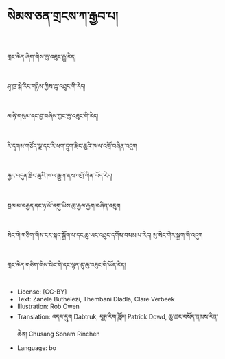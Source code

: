 # སེམས་ཅན་གྲངས་ཀ་རྒྱབ་པ།

##
གླང་ཆེན་ཞིག་གིས་ཆུ་འཐུང་རྒྱུ་རེད།

##
ཤྭ་ཁྲ་སྐེ་རིང་གཉིས་ཀྱིས་ཆུ་འཐུང་གི་རེད།

##
མ་ཧེ་གསུམ་དང་བྱ་བཞིས་ཀྱང་ཆུ་འཐུང་གི་རེད།

##
རི་དྭགས་གཙོད་ལྔ་དང་རི་ཕག་དྲུག་རྫིང་ཆུའི་ཁ་ལ་འགྲོ་བཞིན་འདུག

##
རྐྱང་བདུན་རྫིང་ཆུའི་ཁ་ལ་རྒྱུག་ནས་འགྲོ་གིན་ཡོད་རེད།

##
སྦལ་པ་བརྒྱད་དང་ཉ་མོ་དགུ་ཡིས་ཆུ་རྐྱལ་རྒྱག་བཞིན་འདུག

##
སེང་གེ་གཅིག་གིས་ངར་སྐད་སྒྲོག་པ་དང་ཆུ་ཡང་འཐུང་དགོས་བསམ་པ་རེད།
སུ་སེང་གེར་སྐྲག་གི་འདུག

##
གླང་ཆེན་གཅིག་གིས་སེང་གེ་དང་ལྷན་དུ་ཆུ་འཐུང་གི་ཡོད་རེད།

##
* License: [CC-BY]
* Text: Zanele Buthelezi, Thembani Dladla, Clare Verbeek
* Illustration: Rob Owen
* Translation: འདབ་དྲུག Dabtruk, པཱཊ་རིག་ཌཱོཌ། Patrick Dowd, ཆུ་ཚང་བསོད་ནམས་རིན་ཆེན། Chusang Sonam Rinchen
* Language: bo
